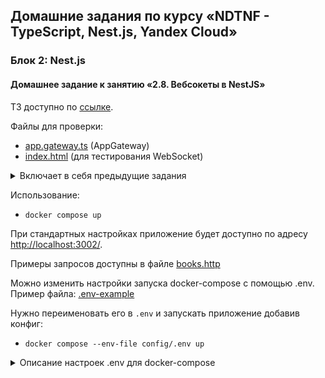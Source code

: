 ## Домашние задания по курсу «NDTNF - TypeScript, Nest.js, Yandex Cloud»

### Блок 2: Nest.js


#### Домашнее задание к занятию «2.8. Вебсокеты в NestJS»

ТЗ доступно по [ссылке](https://github.com/netology-code/ndtnf-homeworks/tree/master/016-websocket-NESTJS).

Файлы для проверки:
* [app.gateway.ts](books-library/src/app.gateway.ts) (AppGateway)
* [index.html](books-library/http/index.html) (для тестирования WebSocket)

<details>
<summary>Включает в себя предыдущие задания</summary>

<details>

<summary>Домашнее задание к занятию «2.2. Погружение в Nest.js»</summary>

ТЗ доступно по [ссылке](https://github.com/netology-code/ndtnf-homeworks/tree/master/006-nestjs-ext).
</details>

<details>

<summary>Домашнее задание к занятию «2.3. Подключение базы данных к Nest.js: модуль для MongoDB»</summary>

ТЗ доступно по [ссылке](https://github.com/netology-code/ndtnf-homeworks/tree/master/008-nestjs-db).
</details>

<details>
<summary>Домашнее задание к занятию «2.4. Потоки RxJS»</summary>

ТЗ доступно по [ссылке](https://github.com/netology-code/ndtnf-homeworks/tree/master/009-rxjs).

Быстрый переход к файлам с решением:
[rxjs-example.service.ts](books-library/src/modules/rxjs-example/rxjs-example.service.ts)

Можно проверить результат командой (`поисковой_запрос` заменить на необходимую фразу):
`curl http://localhost:3002/rxjs-example/repositories/поисковой_запрос`
</details>

<details>
<summary>Домашнее задание к занятию «2.5. Валидация и обработка ошибок. Interceptors, pipes»</summary>

ТЗ доступно по [ссылке](https://github.com/netology-code/ndtnf-homeworks/tree/master/010-nestjs-validation).

Быстрый переход к файлам с решением:
* Задание 1. [format-response.interceptor.ts](books-library/src/interceptors/format-response.interceptor.ts)
* Задание 2. [id.validation.pipe.ts](books-library/src/validators/id.validation.pipe.ts)
* Задание 3. [dto.validation.pipe.ts](books-library/src/validators/dto.validation.pipe.ts)
* Задание 4. [unified.exception.filter.ts](books-library/src/filters/unified.exception.filter.ts)
</details>

<details>
<summary>Домашнее задание к занятию «2.6. Аутентификация в NestJS, Passport.js, Guards»</summary>

ТЗ доступно по [ссылке](https://github.com/netology-code/ndtnf-homeworks/tree/master/011-nestjs-authentication).
</details>

<details>
<summary>Домашнее задание к занятию «2.7. Тестирование. Библиотека Jest»</summary>

ТЗ доступно по [ссылке](https://github.com/netology-code/ndtnf-homeworks/tree/master/012-Test-Jest).

Файлы с тестами:
* [books.service.spec.ts](books-library/src/modules/books/books.service.spec.ts)
* [books.controller.spec.ts](books-library/src/modules/books/books.controller.spec.ts)
* [e2e.books.service.spec.ts](books-library/src/modules/books/e2e.books.service.spec.ts)
</details>

</details>

Использование:
* `docker compose up`

При стандартных настройках приложение будет доступно по адресу [http://localhost:3002/](http://localhost:3002/).

Примеры запросов доступны в файле [books.http](books-library/http/books.http)

Можно изменить настройки запуска docker-compose с помощью .env. Пример файла: [.env-example](config/.env.example)

Нужно переименовать его в `.env` и запускать приложение добавив конфиг:
* `docker compose --env-file config/.env up`

<details>
<summary>Описание настроек .env для docker-compose</summary>

* `DB_NAME` - название БД
* `DB_USERNAME` - имя пользователя
* `DB_PASSWORD` - имя пользователя

Важно! Вышеуказанные настройки корректно проинициализируются в MongoDB только при первом запуске.
Если в дальнейшем их изменить, то эффекта не будет. Для применения нужно будет очистить папку `db` и после этого запускать `docker-compose`

* `LIBRARY_SERVICE_PORT` - порт, по которому будет доступно приложение библиотека на локальном компьютере
* `MONGODB_PORT` - внешний порт для подключения к MongoDb
* `MONGO_EXPRESS_PORT` - внешний порт, по которому будет доступна админка MONGO EXPRESS
</details>


